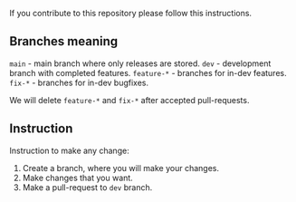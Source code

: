 If you contribute to this repository please follow this instructions.

## Branches meaning

`main` - main branch where only releases are stored.
`dev` - development branch with completed features.
`feature-*` - branches for in-dev features.
`fix-*` - branches for in-dev bugfixes.

We will delete `feature-*` and `fix-*` after accepted pull-requests. 

## Instruction

Instruction to make any change:

1. Create a branch, where you will make your changes.
2. Make changes that you want.
3. Make a pull-request to `dev` branch.

